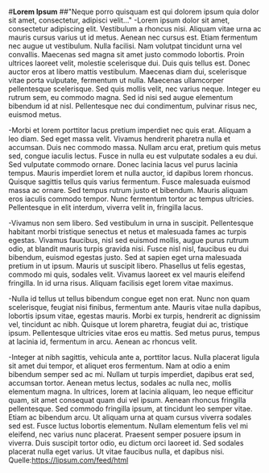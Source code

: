 #**Lorem Ipsum**
##"Neque porro quisquam est qui dolorem ipsum quia dolor sit amet, consectetur, adipisci velit..."
-Lorem ipsum dolor sit amet, consectetur adipiscing elit. Vestibulum a rhoncus nisi. Aliquam vitae urna ac mauris cursus varius ut id metus. Aenean nec cursus est. Etiam fermentum nec augue ut vestibulum. Nulla facilisi. Nam volutpat tincidunt urna vel convallis. Maecenas sed magna sit amet justo commodo lobortis. Proin ultrices laoreet velit, molestie scelerisque dui. Duis quis tellus est. Donec auctor eros at libero mattis vestibulum. Maecenas diam dui, scelerisque vitae porta vulputate, fermentum ut nulla. Maecenas ullamcorper pellentesque scelerisque. Sed quis mollis velit, nec varius neque. Integer eu rutrum sem, eu commodo magna. Sed id nisi sed augue elementum bibendum id at nisl. Pellentesque nec dui condimentum, pulvinar risus nec, euismod metus.

-Morbi et lorem porttitor lacus pretium imperdiet nec quis erat. Aliquam a leo diam. Sed eget massa velit. Vivamus hendrerit pharetra nulla et accumsan. Duis nec commodo massa. Nullam arcu erat, pretium quis metus sed, congue iaculis lectus. Fusce in nulla eu est vulputate sodales a eu dui. Sed vulputate commodo ornare. Donec lacinia lacus vel purus lacinia tempus. Mauris imperdiet lorem et nulla auctor, id dapibus lorem rhoncus. Quisque sagittis tellus quis varius fermentum. Fusce malesuada euismod massa ac ornare. Sed tempus rutrum justo et bibendum. Mauris aliquam eros iaculis commodo tempor. Nunc fermentum tortor ac tempus ultricies. Pellentesque in elit interdum, viverra velit in, fringilla lacus.

-Vivamus non sem libero. Sed vestibulum in urna in suscipit. Pellentesque habitant morbi tristique senectus et netus et malesuada fames ac turpis egestas. Vivamus faucibus, nisl sed euismod mollis, augue purus rutrum odio, at blandit mauris turpis gravida nisi. Fusce nisl nisl, faucibus eu dui bibendum, euismod egestas justo. Sed at sapien eget urna malesuada pretium in ut ipsum. Mauris ut suscipit libero. Phasellus ut felis egestas, commodo mi quis, sodales velit. Vivamus laoreet ex vel mauris eleifend fringilla. In id urna risus. Aliquam facilisis eget lorem vitae maximus.

-Nulla id tellus ut tellus bibendum congue eget non erat. Nunc non quam scelerisque, feugiat nisi finibus, fermentum ante. Mauris vitae nulla dapibus, lobortis ipsum vitae, egestas mauris. Morbi ex turpis, hendrerit ac dignissim vel, tincidunt ac nibh. Quisque ut lorem pharetra, feugiat dui ac, tristique ipsum. Pellentesque ultricies vitae eros eu mattis. Sed metus purus, tempus at lacinia id, fermentum in arcu. Aenean ac rhoncus velit.

-Integer at nibh sagittis, vehicula ante a, porttitor lacus. Nulla placerat ligula sit amet dui tempor, et aliquet eros fermentum. Nam at odio a enim bibendum semper sed ac mi. Nullam ut turpis imperdiet, dapibus erat sed, accumsan tortor. Aenean metus lectus, sodales ac nulla nec, mollis elementum magna. In ultrices, lorem at lacinia aliquam, leo neque efficitur quam, sit amet consequat quam dui vel ipsum. Aenean rhoncus fringilla pellentesque. Sed commodo fringilla ipsum, at tincidunt leo semper vitae. Etiam ac bibendum arcu. Ut aliquam urna at quam cursus viverra sodales sed est. Fusce luctus lobortis elementum. Nullam elementum felis vel mi eleifend, nec varius nunc placerat. Praesent semper posuere ipsum in viverra. Duis suscipit tortor odio, eu dictum orci laoreet id. Sed sodales placerat nulla eget varius. Ut vitae faucibus nulla, et dapibus nisi.
Quelle:https://lipsum.com/feed/html